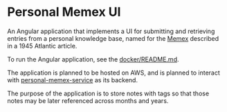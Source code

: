 # Personal Memex UI

An Angular application that implements a UI for submitting and retrieving entries from a personal knowledge base, named for the [Memex](https://en.wikipedia.org/wiki/Memex) described in a 1945 Atlantic article.

To run the Angular application, see the [docker/README.md](https://github.com/matthewjohnson42/personal-memex-ui/blob/master/docker/README.md).

The application is planned to be hosted on AWS, and is planned to interact with [personal-memex-service](https://github.com/matthewjohnson42/personal-memex-service) as its backend.

The purpose of the application is to store notes with tags so that those notes may be later referenced across months and years.
